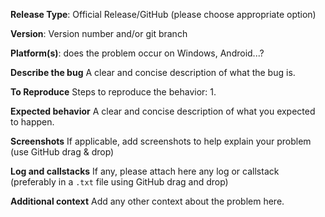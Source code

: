 **Release Type**: Official Release/GitHub (please choose appropriate option)

**Version**: Version number and/or git branch

**Platform(s)**: does the problem occur on Windows, Android...?

**Describe the bug**
A clear and concise description of what the bug is.

**To Reproduce**
Steps to reproduce the behavior:
1. 

**Expected behavior**
A clear and concise description of what you expected to happen.

**Screenshots**
If applicable, add screenshots to help explain your problem (use GitHub drag & drop)

**Log and callstacks**
If any, please attach here any log or callstack (preferably in a `.txt` file using GitHub drag and drop)

**Additional context**
Add any other context about the problem here.
